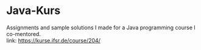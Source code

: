 # Java-Kurs
Assignments and sample solutions I made for a Java programming course I co-mentored. </br>
link: https://kurse.ifsr.de/course/204/
